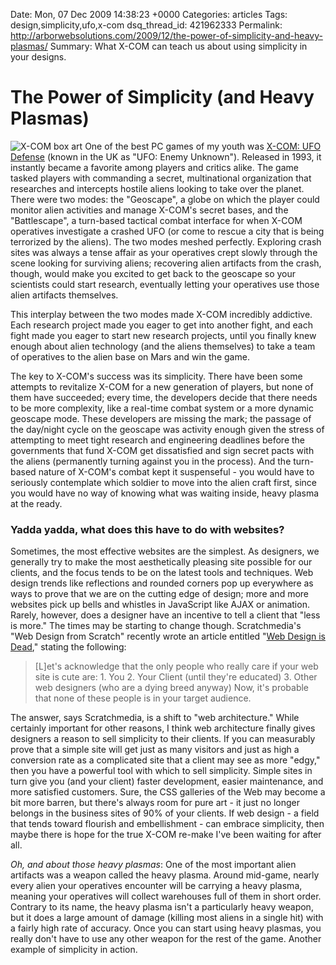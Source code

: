 Date: Mon, 07 Dec 2009 14:38:23 +0000
Categories: articles
Tags: design,simplicity,ufo,x-com
dsq_thread_id: 421962333
Permalink: http://arborwebsolutions.com/2009/12/the-power-of-simplicity-and-heavy-plasmas/
Summary: What X-COM can teach us about using simplicity in your designs.

# The Power of Simplicity (and Heavy Plasmas)

<img src="/attachments/xcom.jpg" alt="X-COM box art" class="alignleft" /> One of the best PC games of my youth
was [X-COM: UFO Defense][] (known in the UK as "UFO: Enemy Unknown").
Released in 1993, it instantly became a favorite among players and
critics alike. The game tasked players with commanding a secret,
multinational organization that researches and intercepts hostile aliens
looking to take over the planet. There were two modes: the "Geoscape", a
globe on which the player could monitor alien activities and manage
X-COM's secret bases, and the "Battlescape", a turn-based tactical
combat interface for when X-COM operatives investigate a crashed UFO (or
come to rescue a city that is being terrorized by the aliens). The two
modes meshed perfectly. Exploring crash sites was always a tense affair
as your operatives crept slowly through the scene looking for surviving
aliens; recovering alien artifacts from the crash, though, would make
you excited to get back to the geoscape so your scientists could start
research, eventually letting your operatives use those alien artifacts
themselves.

This interplay between the two modes made X-COM incredibly
addictive. Each research project made you eager to get into another
fight, and each fight made you eager to start new research projects,
until you finally knew enough about alien technology (and the aliens
themselves) to take a team of operatives to the alien base on Mars and
win the game. 

The key to X-COM's success was its simplicity. There have
been some attempts to revitalize X-COM for a new generation of players,
but none of them have succeeded; every time, the developers decide that
there needs to be more complexity, like a real-time combat system or a
more dynamic geoscape mode. These developers are missing the mark; the
passage of the day/night cycle on the geoscape was activity enough given
the stress of attempting to meet tight research and engineering
deadlines before the governments that fund X-COM get dissatisfied and
sign secret pacts with the aliens (permanently turning against you in
the process). And the turn-based nature of X-COM's combat kept it
suspenseful - you would have to seriously contemplate which soldier to
move into the alien craft first, since you would have no way of knowing
what was waiting inside, heavy plasma at the ready.

### Yadda yadda, what does this have to do with websites?

Sometimes, the most effective websites are the simplest. As designers,
we generally try to make the most aesthetically pleasing site possible
for our clients, and the focus tends to be on the latest tools and
techniques. Web design trends like reflections and rounded corners pop
up everywhere as ways to prove that we are on the cutting edge of
design; more and more websites pick up bells and whistles in JavaScript
like AJAX or animation. Rarely, however, does a designer have an
incentive to tell a client that "less is more." The times may be
starting to change though. Scratchmedia's "Web Design from Scratch"
recently wrote an article entitled "[Web Design is Dead][]," stating the
following:

> [L]et's acknowledge that the only people who really care if your web
> site is cute are: 1. You 2. Your Client (until they're educated) 3.
> Other web designers (who are a dying breed anyway) Now, it's probable
> that none of these people is in your target audience.

The answer, says Scratchmedia, is a shift to "web architecture." While
certainly important for other reasons, I think web architecture finally
gives designers a reason to sell simplicity to their clients. If you can
measurably prove that a simple site will get just as many visitors and
just as high a conversion rate as a complicated site that a client may
see as more "edgy," then you have a powerful tool with which to sell
simplicity. Simple sites in turn give you (and your client) faster
development, easier maintenance, and more satisfied customers. Sure, the
CSS galleries of the Web may become a bit more barren, but there's
always room for pure art - it just no longer belongs in the business
sites of 90% of your clients. If web design - a field that tends toward
flourish and embellishment - can embrace simplicity, then maybe there is
hope for the true X-COM re-make I've been waiting for after all. 

*Oh,
and about those heavy plasmas*: One of the most important alien
artifacts was a weapon called the heavy plasma. Around mid-game, nearly
every alien your operatives encounter will be carrying a heavy plasma,
meaning your operatives will collect warehouses full of them in short
order. Contrary to its name, the heavy plasma isn't a particularly heavy
weapon, but it does a large amount of damage (killing most aliens in a
single hit) with a fairly high rate of accuracy. Once you can start
using heavy plasmas, you really don't have to use any other weapon for
the rest of the game. Another example of simplicity in action.

  [X-COM: UFO Defense]: http://www.mobygames.com/game/dos/x-com-ufo-defense
  [Web Design is Dead]: http://webdesignfromscratch.com/blog/web-design-is-dead.php
